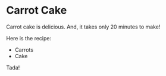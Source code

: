 # Carrot Cake

Carrot cake is delicious. And, it takes only 20 minutes to make!

Here is the recipe:

 * Carrots
 * Cake

 Tada!
